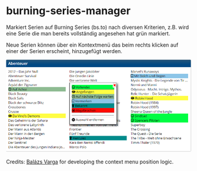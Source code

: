 # burning-series-manager
Markiert Serien auf Burning Series (bs.to) nach diversen Kriterien, z.B. wird eine Serie die man bereits vollständig angesehen hat grün markiert.

Neue Serien können über ein Kontextmenü das beim rechts klicken auf einer der Serien erscheint, hinzugefügt werden.

![alt text](https://raw.githubusercontent.com/Eddcapone/burning-series-manager/master/img/contextMenu.png)

Credits:
[Balázs Varga](https://stackoverflow.com/users/2909109/bal%C3%A1zs-varga) for developing the context menu position logic.
